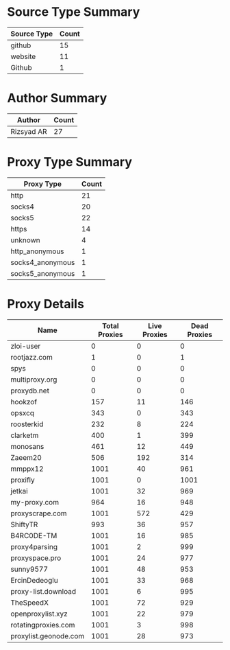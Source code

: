 # Source Type Summary

| Source Type | Count |
|-------------|-------|
| github | 15 |
| website | 11 |
| Github | 1 |


# Author Summary

| Author | Count |
|--------|-------|
| Rizsyad AR | 27 |


# Proxy Type Summary

| Proxy Type | Count |
|------------|-------|
| http | 21 |
| socks4 | 20 |
| socks5 | 22 |
| https | 14 |
| unknown | 4 |
| http_anonymous | 1 |
| socks4_anonymous | 1 |
| socks5_anonymous | 1 |


# Proxy Details

| Name | Total Proxies | Live Proxies | Dead Proxies |
|------|---------------|--------------|---------------|
| zloi-user | 0 | 0 | 0 |
| rootjazz.com | 1 | 0 | 1 |
| spys | 0 | 0 | 0 |
| multiproxy.org | 0 | 0 | 0 |
| proxydb.net | 0 | 0 | 0 |
| hookzof | 157 | 11 | 146 |
| opsxcq | 343 | 0 | 343 |
| roosterkid | 232 | 8 | 224 |
| clarketm | 400 | 1 | 399 |
| monosans | 461 | 12 | 449 |
| Zaeem20 | 506 | 192 | 314 |
| mmppx12 | 1001 | 40 | 961 |
| proxifly | 1001 | 0 | 1001 |
| jetkai | 1001 | 32 | 969 |
| my-proxy.com | 964 | 16 | 948 |
| proxyscrape.com | 1001 | 572 | 429 |
| ShiftyTR | 993 | 36 | 957 |
| B4RC0DE-TM | 1001 | 16 | 985 |
| proxy4parsing | 1001 | 2 | 999 |
| proxyspace.pro | 1001 | 24 | 977 |
| sunny9577 | 1001 | 48 | 953 |
| ErcinDedeoglu | 1001 | 33 | 968 |
| proxy-list.download | 1001 | 6 | 995 |
| TheSpeedX | 1001 | 72 | 929 |
| openproxylist.xyz | 1001 | 22 | 979 |
| rotatingproxies.com | 1001 | 3 | 998 |
| proxylist.geonode.com | 1001 | 28 | 973 |

